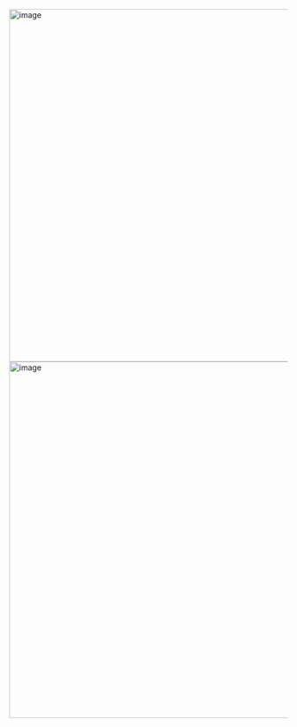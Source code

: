 <img width="637" alt="image" src="https://user-images.githubusercontent.com/89638496/200449906-13ffd715-a9fd-46ba-a4c0-d3f07421bfe6.png">
<img width="644" alt="image" src="https://user-images.githubusercontent.com/89638496/200449930-3b468b33-a0c7-415d-ac27-2d3e3d8bb7c6.png">
